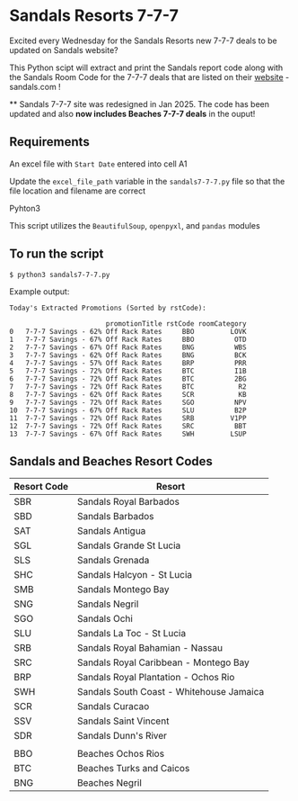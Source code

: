 # Sandals Resorts 7-7-7

Excited every Wednesday for the Sandals Resorts new 7-7-7 deals to be updated on Sandals website?

This Python scipt will extract and print the Sandals report code along with the Sandals Room Code for the 7-7-7 deals that are listed on their [website](https://www.sandals.com/specials/suite-deals/) - sandals.com !

** Sandals 7-7-7 site was redesigned in Jan 2025.  The code has been updated and also **now includes Beaches 7-7-7 deals** in the ouput!

## Requirements

An excel file with `Start Date` entered into cell A1 

Update the `excel_file_path` variable in the `sandals7-7-7.py` file so that the file location and filename are correct

Pyhton3

This script utilizes the `BeautifulSoup`, `openpyxl`, and `pandas` modules

## To run the script

```
$ python3 sandals7-7-7.py
```
Example output:

```
Today's Extracted Promotions (Sorted by rstCode):

                        promotionTitle rstCode roomCategory
0   7-7-7 Savings - 62% Off Rack Rates     BBO         LOVK
1   7-7-7 Savings - 67% Off Rack Rates     BBO          OTD
2   7-7-7 Savings - 67% Off Rack Rates     BNG          WBS
3   7-7-7 Savings - 62% Off Rack Rates     BNG          BCK
4   7-7-7 Savings - 57% Off Rack Rates     BRP          PRR
5   7-7-7 Savings - 72% Off Rack Rates     BTC          I1B
6   7-7-7 Savings - 72% Off Rack Rates     BTC          2BG
7   7-7-7 Savings - 72% Off Rack Rates     BTC           R2
8   7-7-7 Savings - 62% Off Rack Rates     SCR           KB
9   7-7-7 Savings - 72% Off Rack Rates     SGO          NPV
10  7-7-7 Savings - 67% Off Rack Rates     SLU          B2P
11  7-7-7 Savings - 72% Off Rack Rates     SRB         V1PP
12  7-7-7 Savings - 72% Off Rack Rates     SRC          BBT
13  7-7-7 Savings - 67% Off Rack Rates     SWH         LSUP
```

## Sandals and Beaches Resort Codes

| Resort Code   | Resort |
| ------------- | ------ |
|SBR            | Sandals Royal Barbados |
|SBD            | Sandals Barbados |
|SAT            | Sandals Antigua |
|SGL            | Sandals Grande St Lucia |
|SLS            | Sandals Grenada |
|SHC            | Sandals Halcyon - St Lucia |
|SMB            | Sandals Montego Bay |
|SNG            | Sandals Negril |
|SGO            | Sandals Ochi |
|SLU            | Sandals La Toc - St Lucia |
|SRB            | Sandals Royal Bahamian - Nassau |
|SRC            | Sandals Royal Caribbean - Montego Bay |
|BRP            | Sandals Royal Plantation - Ochos Rio |
|SWH            | Sandals South Coast - Whitehouse Jamaica |
|SCR            | Sandals Curacao |
|SSV            | Sandals Saint Vincent |
|SDR            | Sandals Dunn's River |
|               |                       |
|BBO            | Beaches Ochos Rios |
|BTC            | Beaches Turks and Caicos |
|BNG            | Beaches Negril |